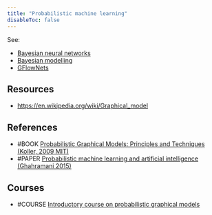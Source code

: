 ```yaml
---
title: "Probabilistic machine learning"
disableToc: false 
---
```


See:
- [Bayesian neural networks](AI/Deep%20learning/Bayesian%20neural%20networks.md)
- [Bayesian modelling](AI/Bayesian%20modelling.md)
- [GFlowNets](AI/Deep%20learning/GFlowNets.md)


## Resources
- https://en.wikipedia.org/wiki/Graphical_model

## References
- #BOOK [Probabilistic Graphical Models: Principles and Techniques (Koller, 2009 MIT)](http://pgm.stanford.edu/ )
- #PAPER [Probabilistic machine learning and artificial intelligence (Ghahramani 2015)](https://www.nature.com/articles/nature14541)

## Courses
- #COURSE [Introductory course on probabilistic graphical models](https://ermongroup.github.io/cs228-notes/)


